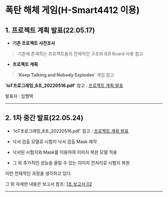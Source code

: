 
# **폭탄 해체 게임(H-Smart4412 이용)**


## **1. 프로젝트 계획 발표(22.05.17)**

 - **기존 프로젝트 사전조사**
>기존에 존재하는 프로젝트들의 전체적인 구조와 IEB Board 사용 참고

 - **프로젝트 계획**
>'**Keep Talking and Nobody Explodes**' 게임 참고


'**IoT프로그래밍_8조_20220516.pdf**' 참고 : [프로젝트 계획 발표](https://github.com/hyoungteak/IoT_HSmart4412/blob/main/IoT%ED%94%84%EB%A1%9C%EA%B7%B8%EB%9E%98%EB%B0%8D_8%EC%A1%B0_20220516.pdf)

발표자 : 임형택

---

## **2. 1차 중간 발표(22.05.24)**

 - 'IoT프로그래밍_8조_20220516.pdf' 참고 : [프로젝트 계획 발표](https://github.com/hyoungteak/IoT_HSmart4412/blob/main/IoT%ED%94%84%EB%A1%9C%EA%B7%B8%EB%9E%98%EB%B0%8D_8%EC%A1%B0_20220516.pdf)

- 낙서 검출 모델로 시험지 낙서 검출 Mask 제작
- 낙서된 시험지와 Mask를 이용하여 이미지 복원 모델 적용
- 그 외 추가적인 성능을 올릴 수 있는 이미지 전처리로 시험지 복원

이런 전체적인 과정을 생각하고 있다.

그 외 자세한 내용은 보고서 참조: [1조 보고서 02](https://docs.google.com/document/d/1mv5JVcVdSMeyA6pDRN9MC4_g1zMEMJum4NabVask-7g/edit)

---